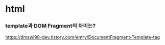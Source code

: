 # html


### template과 DOM Fragment의 차이는?
https://dmswl98-dev.tistory.com/entry/DocumentFragment-Template-tag
